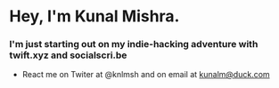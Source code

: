 # Hey, I'm Kunal Mishra. 
### I'm just starting out on my indie-hacking adventure with twift.xyz and socialscri.be

- React me on Twiter at @knlmsh and on email at kunalm@duck.com

<!---
kunalm2345/kunalm2345 is a ✨ special ✨ repository because its `README.md` (this file) appears on your GitHub profile.
You can click the Preview link to take a look at your changes.
--->
